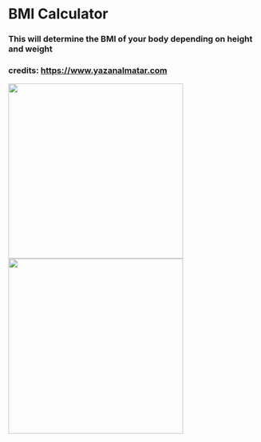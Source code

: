 
#  BMI Calculator

### This will determine the BMI of your body depending on height and weight
### credits: https://www.yazanalmatar.com
<img src="ScreenShot1" width="350">
<img src="ScreenShot2" width="350">